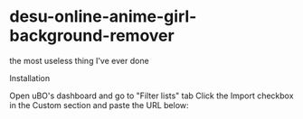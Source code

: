 # desu-online-anime-girl-background-remover
the most useless thing I've ever done

Installation

Open uBO's dashboard and go to "Filter lists" tab
Click the Import checkbox in the Custom section and paste the URL below:
